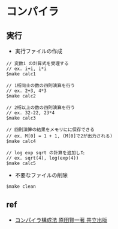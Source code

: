 # コンパイラ

## 実行
- 実行ファイルの作成
```
// 変数i の計算式を受理する
// ex. i+i, i*i
$make calc1

// 1桁同士の数の四則演算を行う
// ex. 2+3, 4*3
$make calc2

// 2桁以上の数の四則演算を行う
// ex. 32-22, 23*4
$make calc3 

// 四則演算の結果をメモリにに保存できる
// ex. M[0] = 1 + 1, (M[0]で2が出力される)
$make calc4 

// log exp sqrt の計算を追加した
// ex. sqrt(4), log(exp(4))
$make calc5
```

- 不要なファイルの削除
```
$make clean
```

## ref
- [コンパイラ構成法 原田賢一著 共立出版](https://www.amazon.co.jp/%E3%82%B3%E3%83%B3%E3%83%91%E3%82%A4%E3%83%A9%E6%A7%8B%E6%88%90%E6%B3%95-%E5%8E%9F%E7%94%B0-%E8%B3%A2%E4%B8%80/dp/4320029224/ref=asc_df_4320029224/?tag=jpgo-22&linkCode=df0&hvadid=295719984664&hvpos=&hvnetw=g&hvrand=4146022006975487855&hvpone=&hvptwo=&hvqmt=&hvdev=c&hvdvcmdl=&hvlocint=&hvlocphy=1009701&hvtargid=pla-539930253820&psc=1&th=1&psc=1)